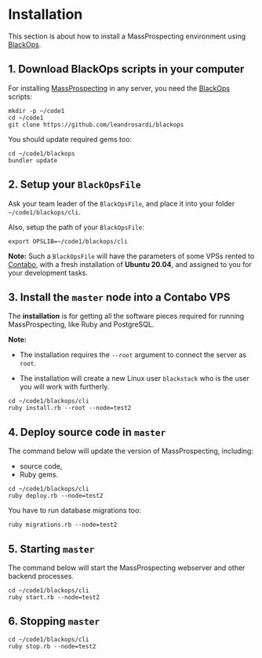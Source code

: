 # Installation

This section is about how to install a MassProspecting environment using [BlackOps](https://github.com/leandrosardi/blackops).

## 1. Download BlackOps scripts in your computer

For installing [MassProspecting](https://github.com/massprospecting) in any server, you need the [BlackOps](https://github.com/leandrosardi/blackops) scripts:

```
mkdir -p ~/code1
cd ~/code1
git clone https://github.com/leandrosardi/blackops
```

You should update required gems too:

```
cd ~/code1/blackops
bundler update
```

## 2. Setup your `BlackOpsFile`

Ask your team leader of the `BlackOpsFile`, and place it into your folder `~/code1/blackops/cli`.

Also, setup the path of your `BlackOpsFile`:

```
export OPSLIB=~/code1/blackops/cli
```

**Note:** Such a `BlackOpsFile` will have the parameters of some VPSs rented to [Contabo](https://contabo.com/), with a fresh installation of **Ubuntu 20.04**, and assigned to you for your development tasks.

## 3. Install the `master` node into a Contabo VPS

The **installation** is for getting all the software pieces required for running MassProspecting, like Ruby and PostgreSQL.

**Note:** 

- The installation requires the `--root` argument to connect the server as `root`. 

- The installation will create a new Linux user `blackstack` who is the user you will work with furtherly.

```
cd ~/code1/blackops/cli
ruby install.rb --root --node=test2
```

## 4. Deploy source code in `master`

The command below will update the version of MassProspecting, including:

- source code,
- Ruby gems.

```
cd ~/code1/blackops/cli
ruby deploy.rb --node=test2
```

You have to run database migrations too:

```
ruby migrations.rb --node=test2
```

## 5. Starting `master`

The command below will start the MassProspecting webserver and other backend processes.

```
cd ~/code1/blackops/cli
ruby start.rb --node=test2
```

## 6. Stopping `master`

```
cd ~/code1/blackops/cli
ruby stop.rb --node=test2
```
